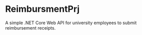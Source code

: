 # ReimbursmentPrj
A simple .NET Core Web API for university employees to submit reimbursement receipts.
